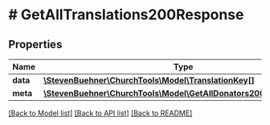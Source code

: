 # # GetAllTranslations200Response

## Properties

Name | Type | Description | Notes
------------ | ------------- | ------------- | -------------
**data** | [**\StevenBuehner\ChurchTools\Model\TranslationKey[]**](TranslationKey.md) |  | [optional]
**meta** | [**\StevenBuehner\ChurchTools\Model\GetAllDonators200ResponseMeta**](GetAllDonators200ResponseMeta.md) |  | [optional]

[[Back to Model list]](../../README.md#models) [[Back to API list]](../../README.md#endpoints) [[Back to README]](../../README.md)
